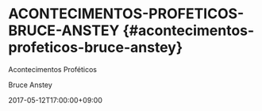 # ACONTECIMENTOS-PROFETICOS-BRUCE-ANSTEY {#acontecimentos-profeticos-bruce-anstey}

Acontecimentos Proféticos

Bruce Anstey

2017-05-12T17:00:00+09:00